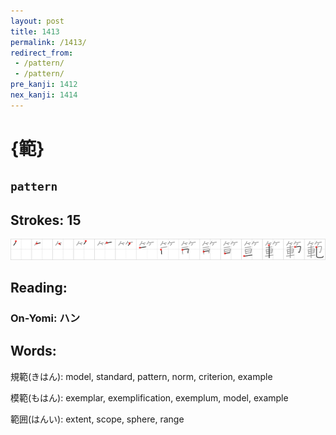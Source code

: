 ```yaml
---
layout: post
title: 1413
permalink: /1413/
redirect_from:
 - /pattern/
 - /pattern/
pre_kanji: 1412
nex_kanji: 1414
---
```


# {範}

## `pattern`

## Strokes: 15

<div class="stroke"><img src="../images/E7AF84.png" /></div>

## Reading:

### On-Yomi: ハン

## Words:

規範(きはん): model, standard, pattern, norm, criterion, example

模範(もはん): exemplar, exemplification, exemplum, model, example

範囲(はんい): extent, scope, sphere, range
